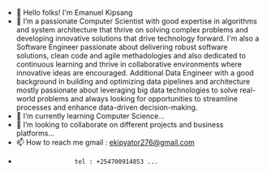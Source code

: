 - 👋 Hello folks! I'm Emanuel Kipsang 
- 👀 I’m a passionate Computer Scientist with good expertise in algorithms and system architecture that thrive on solving complex problems and developing innovative solutions that drive technology forward. 
I'm also a Software Engineer passionate about delivering robust software solutions, clean code and agile methadologies and also dedicated to continuous learning and thrive in collaborative environments where innovative ideas are encouraged.
Additional Data Engineer with a good background in building and optimizing data pipelines and architecture mostly passionate about leveraging big data technologies to solve real-world problems and always looking for opportunities to streamline processes and enhance data-driven decision-making.
- 🌱 I’m currently learning Computer Science...
- 💞️ I’m looking to collaborate on different projects and business platforms...
- 📫 How to reach me gmail : ekipyator276@gmail.com
-                     tel : +254700914853 ...

<!---
Ekky001/Ekky001 is a ✨ special ✨ repository because its `README.md` (this file) appears on your GitHub profile.
You can click the Preview link to take a look at your changes.
--->
